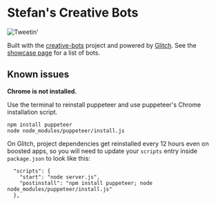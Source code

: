 # Stefan's Creative Bots

![Tweetin'](https://botwiki.org/wp-content/uploads/2020/05/tweet.gif)

Built with the [creative-bots](https://glitch.com/edit/#!/creative-bots) project and powered by [Glitch](https://glitch.com). See the [showcase page](https://stefans-creative-bots.glitch.me/showcase) for a list of bots.

## Known issues

**Chrome is not installed.**

Use the terminal to reinstall puppeteer and use puppeteer's Chrome installation script.

```
npm install puppeteer
node node_modules/puppeteer/install.js
```

On Glitch, project dependencies get reinstalled every 12 hours even on boosted apps, so you will need to update your `scripts` entry inside `package.json` to look like this:

```
  "scripts": {
    "start": "node server.js",
    "postinstall": "npm install puppeteer; node node_modules/puppeteer/install.js"
  },
```